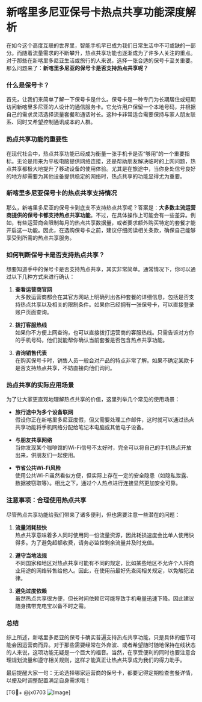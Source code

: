 # 新喀里多尼亚保号卡热点共享功能深度解析

在如今这个高度互联的世界里，智能手机早已成为我们日常生活中不可或缺的一部分。而随着流量需求的不断攀升，热点共享功能也逐渐成为了许多人关注的重点。对于那些在新喀里多尼亚生活或旅行的人来说，选择一张合适的保号卡至关重要。那么问题来了：**新喀里多尼亚的保号卡是否支持热点共享呢？**

### 什么是保号卡？

首先，让我们来简单了解一下保号卡是什么。保号卡是一种专门为长期居住或短期访问新喀里多尼亚的人设计的通信服务卡。它允许用户保留一个本地号码，并根据自己的需求灵活选择流量套餐和通话时长。这种卡非常适合需要保持与家人朋友联系、同时又希望控制通讯成本的人群。

### 热点共享功能的重要性

在现代社会中，热点共享功能已经成为衡量一张手机卡是否“够用”的一个重要指标。无论是用来为平板电脑提供网络连接，还是帮助朋友解决临时的上网问题，热点共享都极大地提升了移动设备的使用体验。尤其是在旅途中，当你身处信号良好的地方却需要为其他设备提供稳定的网络时，热点共享的功能显得尤为重要。

### 新喀里多尼亚保号卡的热点共享支持情况

那么，新喀里多尼亚的保号卡到底支不支持热点共享呢？答案是：**大多数主流运营商提供的保号卡都支持热点共享功能**。不过，在具体操作上可能会有一些差异。例如，有些运营商会限制每月的热点共享数据量，或者要求额外购买特定的套餐才能开启这一功能。因此，在选购保号卡之前，建议仔细阅读相关条款，确保自己能够享受到所需的热点共享服务。

### 如何判断保号卡是否支持热点共享？

想要知道手中的保号卡是否支持热点共享，其实非常简单。通常情况下，你可以通过以下几种方式来进行确认：

1. **查看运营商官网**  
   大多数运营商都会在其官方网站上明确列出各种套餐的详细信息，包括是否支持热点共享以及相关的限制条件。如果你已经拥有一张保号卡，可以直接登录账户页面查询。

2. **拨打客服热线**  
   如果你不方便上网查询，也可以直接拨打运营商的客服热线。只需告诉对方你的手机号码，他们就能帮你确认当前套餐是否包含热点共享功能。

3. **咨询销售代表**  
   在购买保号卡时，销售人员一般会对产品的特点非常了解。如果不确定某款卡是否支持热点共享，不妨直接向他们询问。

### 热点共享的实际应用场景

为了让大家更直观地理解热点共享的价值，这里列举几个常见的使用场景：

- **旅行途中为多个设备联网**  
  假设你正在新喀里多尼亚度假，但又需要处理工作邮件，这时就可以通过热点共享功能将手机网络分配给笔记本电脑或其他电子设备。

- **与朋友共享网络**  
  当你发现某个咖啡馆的Wi-Fi信号不太好时，完全可以将自己的手机热点开放出来，供朋友们一起使用。

- **节省公共Wi-Fi风险**  
  使用公共Wi-Fi虽然看似方便，但实际上存在一定的安全隐患（如隐私泄露、数据被窃取等）。相比之下，通过个人热点进行连接显然更加安全可靠。

### 注意事项：合理使用热点共享

尽管热点共享功能给我们带来了诸多便利，但也需要注意一些潜在的问题：

1. **流量消耗较快**  
   热点共享意味着多人同时使用同一份流量资源，因此耗损速度会比单人使用快得多。为了避免超额收费，请务必监控剩余流量并及时充值。

2. **遵守当地法规**  
   不同国家和地区对热点共享可能有不同的规定，比如某些地区不允许个人将商业用途的网络转售给他人。因此，在使用前最好先查阅相关规定，以免触犯法律。

3. **避免过度依赖**  
   虽然热点共享很方便，但长时间依赖它可能导致手机电量迅速下降。因此建议随身携带充电宝以备不时之需。

### 总结

综上所述，新喀里多尼亚的保号卡确实普遍支持热点共享功能，只是具体的细节可能会因运营商而异。对于那些需要经常在外奔波、或者希望随时随地保持在线状态的人来说，这项功能无疑是一个巨大的福音。当然，在享受便利的同时也要注意合理规划流量和遵守相关规则，这样才能真正让热点共享成为我们的得力助手。

最后提醒大家一句：无论选择哪家运营商的保号卡，都要记得定期检查套餐详情，以便及时调整配置满足自身需求哦！

[TG💪+ @jx0703 ![Image](https://github.com/user-attachments/assets/dbca1d08-cadb-493c-b0ec-ad6f7a83f270)]